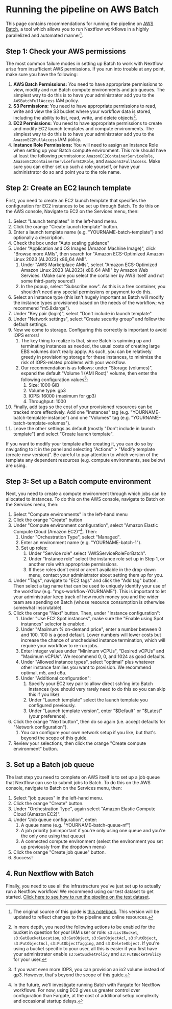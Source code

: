 # Running the pipeline on AWS Batch

This page contains recommendations for running the pipeline on [AWS Batch](https://aws.amazon.com/batch/), a tool which allows you to run Nextflow workflows in a highly parallelized and automated manner[^notebook].

[^notebook]: The original source of this guide is [this notebook](https://data.securebio.org/wills-public-notebook/notebooks/2024-06-11_batch.html). This version will be updated to reflect changes to the pipeline and online resources.

## Step 1: Check your AWS permissions

The most common failure modes in setting up Batch to work with Nextflow arise from insufficient AWS permissions. If you run into trouble at any point, make sure you have the following:


1. **AWS Batch Permissions:** You need to have appropriate permissions to view, modify and run Batch compute environments and job queues. The simplest way to do this is to have your administrator add you to the `AWSBatchFullAccess` IAM policy.
2. **S3 Permissions:** You need to have appropriate permissions to read, write and view the S3 bucket where your workflow data is stored, including the ability to list, read, write, and delete objects[^s3].
3. **EC2 Permissions:** You need to have appropriate permissions to create and modify EC2 launch templates and compute environments. The simplest way to do this is to have your administrator add you to the `AmazonEC2FullAccess` IAM policy.
4. **Instance Role Permissions:** You will need to assign an Instance Role when setting up your Batch compute environment. This role should have at least the following permissions: `AmazonEC2ContainerServiceRole`, `AmazonEC2ContainerServiceforEC2Role`, and `AmazonS3FullAccess`. Make sure you can either set up such a role yourself, or have your administrator do so and point you to the role name.

[^s3]: In more depth, you need the following actions to be enabled for the bucket in question for your IAM user or role: `s3:ListBucket`, `s3:GetBucketLocation`, `s3:GetObject`, `s3:GetObjectAcl`, `s3:PutObject`, `s3:PutObjectAcl`, `s3:PutObjectTagging`, and `s3:DeleteObject`. If you're using a bucket specific to your user, all this is easier if you first have your administrator enable `s3:GetBucketPolicy` and `s3:PutBucketPolicy` for your user.

## Step 2: Create an EC2 launch template

First, you need to create an EC2 launch template that specifies the configuration for EC2 instances to be set up through Batch. To do this on the AWS console, Navigate to EC2 on the Services menu, then:

1.  Select "Launch templates" in the left-hand menu.
2.  Click the orange "Create launch template" button.
3.  Enter a launch template name (e.g. "YOURNAME-batch-template") and optionally a description.
4.  Check the box under "Auto scaling guidance"
5.  Under "Application and OS Images (Amazon Machine Image)", click "Browse more AMIs", then search for "Amazon ECS-Optimized Amazon Linux 2023 (AL2023) x86_64 AMI".
    1.  Under "AWS Marketplace AMIs", select "Amazon ECS-Optimized Amazon Linux 2023 (AL2023) x86_64 AMI" by Amazon Web Services. (Make sure you select the container by AWS itself and not some third-party source!)
    2.  In the popup, select "Subscribe now". As this is a free container, you shouldn't need any special permissions or payment to do this.
6.  Select an instance type (this isn't hugely important as Batch will modify the instance types provisioned based on the needs of the workflow; we recommend "m5.8xlarge").
7.  Under "Key pair (login)", select "Don't include in launch template"
8.  Under "Network settings", select "Create security group" and follow the default settings.
9.  Now we come to storage. Configuring this correctly is important to avoid IOPS errors!
    1.  The key thing to realize is that, since Batch is spinning up and terminating instances as needed, the usual costs of creating large EBS volumes don't really apply. As such, you can be relatively greedy in provisioning storage for these instances, to minimize the risk of IOPS-related problems with your workflow.
    2.  Our recommendation is as follows: under "Storage (volumes)", expand the default "Volume 1 (AMI Root)" volume, then enter the following configuration values[^iops]:
        1.  Size: 1000 GiB
        2.  Volume type: gp3
        3.  IOPS: 16000 (maximum for gp3)
        4.  Throughput: 1000
10. Finally, add tags so the cost of your provisioned resources can be tracked more effectively. Add one "Instances" tag (e.g. "YOURNAME-batch-template-instance") and one "Volumes" tag (e.g. "YOURNAME-batch-template-volumes").
11. Leave the other settings as default (mostly "Don't include in launch template") and select "Create launch template".

[^iops]: If you want even more IOPS, you can provision an io2 volume instead of gp3. However, that's beyond the scope of this guide.

If you want to modify your template after creating it, you can do so by navigating to it in the panel and selecting "Actions" \> "Modify template (create new version)". Be careful to pay attention to which version of the template any dependent resources (e.g. compute environments, see below) are using.

## Step 3: Set up a Batch compute environment

Next, you need to create a compute environment through which jobs can be allocated to instances. To do this on the AWS console, navigate to Batch on the Services menu, then:

1.  Select "Compute environments" in the left-hand menu
2.  Click the orange "Create" button
3.  Under "Compute environment configuration", select "Amazon Elastic Compute Cloud (Amazon EC2)"[^fargate]. Then:
    1.  Under "Orchestration Type", select "Managed".
    2.  Enter an environment name (e.g. "YOURNAME-batch-1").
    3.  Set up roles:
        1.  Under "Service role" select "AWSServiceRoleForBatch".
        2.  Under "Instance role" select the instance role set up in Step 1, or another role with appropriate permissions.
        3.  If these roles don't exist or aren't available in the drop-down menu, contact your administrator about setting them up for you.
4.  Under "Tags", navigate to "EC2 tags" and click the "Add tag" button. Then select a tag name that can be used to uniquely identify your use of the workflow (e.g. "mgs-workflow-YOURNAME"). This is important to let your administrator keep track of how much money you and the wider team are spending on Batch (whose resource consumption is otherwise somewhat inscrutable).
5.  Click the orange "Next" button. Then, under "Instance configuration":
    1.  Under "Use EC2 Spot instances", make sure the "Enable using Spot instances" selector is enabled.
    2.  Under "Maximum % on-demand price", enter a number between 0 and 100. 100 is a good default. Lower numbers will lower costs but increase the chance of unscheduled instance termination, which will require your workflow to re-run jobs.
    3.  Enter integer values under "Minimum vCPUs", "Desired vCPUs" and "Maximum vCPUs". We recommend 0, 0, and 1024 as good defaults.
    4.  Under "Allowed instance types", select "optimal" plus whatever other instance families you want to provision. We recommend optimal, m5, and c6a.
    5.  Under "Additional configuration":
        1.  Specify your EC2 key pair to allow direct ssh'ing into Batch instances (you should very rarely need to do this so you can skip this if you like)
        2.  Under "Launch template" select the launch template you configured previously.
        3.  Under "Launch template version", enter "\$Default" or "\$Latest" (your preference).
6.  Click the orange "Next button", then do so again (i.e. accept defaults for "Network configuration").
    1.  You can configure your own network setup if you like, but that's beyond the scope of this guide.
7.  Review your selections, then click the orange "Create compute environment" button.

[^fargate]: In the future, we'll investigate running Batch with Fargate for Nextflow workflows. For now, using EC2 gives us greater control over configuration than Fargate, at the cost of additional setup complexity and occasional startup delays.

## 3. Set up a Batch job queue

The last step you need to complete on AWS itself is to set up a job queue that Nextflow can use to submit jobs to Batch. To do this on the AWS console, navigate to Batch on the Services menu, then:

1.  Select "job queues" in the left-hand menu.
2.  Click the orange "Create" button.
3.  Under "Orchestration Type", again select "Amazon Elastic Compute Cloud (Amazon EC2)".
4.  Under "Job queue configuration", enter:
    1.  A queue name (e.g. "YOURNAME-batch-queue-nf")
    2.  A job priority (unimportant if you're only using one queue and you're the only one using that queue)
    3.  A connected compute environment (select the environment you set up previously from the dropdown menu)
5.  Click the orange "Create job queue" button.
6.  Success!

## 4. Run Nextflow with Batch

Finally, you need to use all the infrastructure you've just set up to actually run a Nextflow workflow! We recommend using our test dataset to get started. [Click here to see how to run the pipeline on the test dataset](./testing.md#user-guide).
